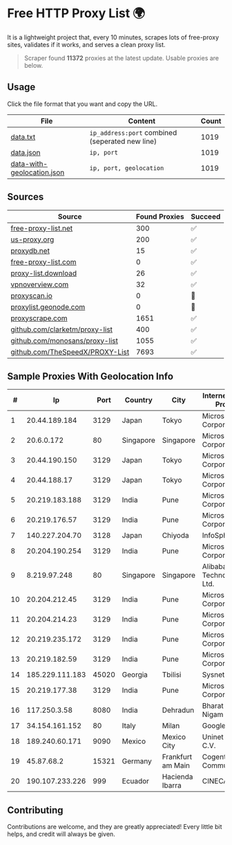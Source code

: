 
# Free HTTP Proxy List 🌍

It is a lightweight project that, every 10 minutes, scrapes lots of free-proxy sites, validates if it works, and serves a clean proxy list.


> Scraper found **11372** proxies at the latest update. Usable proxies are below.

## Usage

Click the file format that you want and copy the URL.


|File|Content|Count|
|----|-------|-----|
|[data.txt](https://raw.githubusercontent.com/themiralay/Proxy-List-World/master/data.txt)|`ip_address:port` combined (seperated new line)|1019|
|[data.json](https://raw.githubusercontent.com/themiralay/Proxy-List-World/master/data.json)|`ip, port`|1019|
|[data-with-geolocation.json](https://raw.githubusercontent.com/themiralay/Proxy-List-World/master/data-with-geolocation.json)|`ip, port, geolocation`|1019|

## Sources

|Source|Found Proxies|Succeed|
|------|-------------|-------|
|[free-proxy-list.net](https://free-proxy-list.net)|300|✅|
|[us-proxy.org](https://www.us-proxy.org)|200|✅|
|[proxydb.net](http://proxydb.net)|15|✅|
|[free-proxy-list.com](https://free-proxy-list.com/?page=&port=&type%5B%5D=http&type%5B%5D=https&up_time=0&search=Search)|0|✅|
|[proxy-list.download](https://www.proxy-list.download/HTTP)|26|✅|
|[vpnoverview.com](https://vpnoverview.com/privacy/anonymous-browsing/free-proxy-servers)|32|✅|
|[proxyscan.io](https://www.proxyscan.io)|0|🚫|
|[proxylist.geonode.com](https://proxylist.geonode.com/api/proxy-list?limit=300&page=1&sort_by=lastChecked&sort_type=desc&protocols=http,https)|0|🚫|
|[proxyscrape.com](https://api.proxyscrape.com/v2/?request=displayproxies&protocol=http&timeout=10000&country=all&ssl=all&anonymity=all)|1651|✅|
|[github.com/clarketm/proxy-list](https://raw.githubusercontent.com/clarketm/proxy-list/master/proxy-list-raw.txt)|400|✅|
|[github.com/monosans/proxy-list](https://raw.githubusercontent.com/monosans/proxy-list/main/proxies/http.txt)|1055|✅|
|[github.com/TheSpeedX/PROXY-List](https://raw.githubusercontent.com/TheSpeedX/PROXY-List/master/http.txt)|7693|✅|


## Sample Proxies With Geolocation Info

|#|Ip|Port|Country|City|Internet Service Provider|
|-|--|----|-------|----|-------------------------|
|1|20.44.189.184|3129|Japan|Tokyo|Microsoft Corporation|
|2|20.6.0.172|80|Singapore|Singapore|Microsoft Corporation|
|3|20.44.190.150|3129|Japan|Tokyo|Microsoft Corporation|
|4|20.44.188.17|3129|Japan|Tokyo|Microsoft Corporation|
|5|20.219.183.188|3129|India|Pune|Microsoft Corporation|
|6|20.219.176.57|3129|India|Pune|Microsoft Corporation|
|7|140.227.204.70|3128|Japan|Chiyoda|InfoSphere|
|8|20.204.190.254|3129|India|Pune|Microsoft Corporation|
|9|8.219.97.248|80|Singapore|Singapore|Alibaba (US) Technology Co., Ltd.|
|10|20.204.212.45|3129|India|Pune|Microsoft Corporation|
|11|20.204.214.23|3129|India|Pune|Microsoft Corporation|
|12|20.219.235.172|3129|India|Pune|Microsoft Corporation|
|13|20.219.182.59|3129|India|Pune|Microsoft Corporation|
|14|185.229.111.183|45020|Georgia|Tbilisi|Sysnet LLC|
|15|20.219.177.38|3129|India|Pune|Microsoft Corporation|
|16|117.250.3.58|8080|India|Dehradun|Bharat Sanchar Nigam Ltd|
|17|34.154.161.152|80|Italy|Milan|Google LLC|
|18|189.240.60.171|9090|Mexico|Mexico City|Uninet S.A. de C.V.|
|19|45.87.68.2|15321|Germany|Frankfurt am Main|Cogent Communications|
|20|190.107.233.226|999|Ecuador|Hacienda Ibarra|CINECABLE TV|



## Contributing

Contributions are welcome, and they are greatly appreciated! Every
little bit helps, and credit will always be given.

